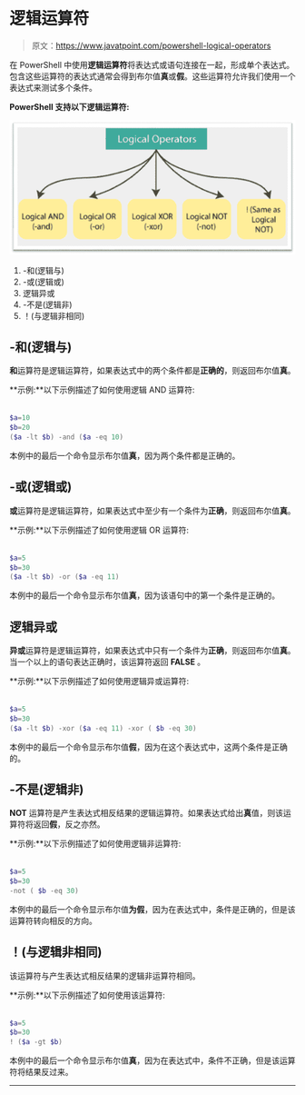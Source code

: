 # 逻辑运算符

> 原文：<https://www.javatpoint.com/powershell-logical-operators>

在 PowerShell 中使用**逻辑运算符**将表达式或语句连接在一起，形成单个表达式。包含这些运算符的表达式通常会得到布尔值**真**或**假**。这些运算符允许我们使用一个表达式来测试多个条件。

**PowerShell 支持以下逻辑运算符:**

![PowerShell Logical Operators](img/1d6a29977be1d7cc552fe6bb90a28219.png)

1.  -和(逻辑与)
2.  -或(逻辑或)
3.  逻辑异或
4.  -不是(逻辑非)
5.  ！(与逻辑非相同)

## -和(逻辑与)

**和**运算符是逻辑运算符，如果表达式中的两个条件都是**正确的**，则返回布尔值**真**。

**示例:**以下示例描述了如何使用逻辑 AND 运算符:

```powershell

$a=10
$b=20
($a -lt $b) -and ($a -eq 10) 

```

本例中的最后一个命令显示布尔值**真**，因为两个条件都是正确的。

## -或(逻辑或)

**或**运算符是逻辑运算符，如果表达式中至少有一个条件为**正确**，则返回布尔值**真**。

**示例:**以下示例描述了如何使用逻辑 OR 运算符:

```powershell

$a=5
$b=30
($a -lt $b) -or ($a -eq 11) 

```

本例中的最后一个命令显示布尔值**真**，因为该语句中的第一个条件是正确的。

## 逻辑异或

**异或**运算符是逻辑运算符，如果表达式中只有一个条件为**正确**，则返回布尔值**真**。当一个以上的语句表达正确时，该运算符返回 **FALSE** 。

**示例:**以下示例描述了如何使用逻辑异或运算符:

```powershell

$a=5
$b=30
($a -lt $b) -xor ($a -eq 11) -xor ( $b -eq 30)

```

本例中的最后一个命令显示布尔值**假**，因为在这个表达式中，这两个条件是正确的。

## -不是(逻辑非)

**NOT** 运算符是产生表达式相反结果的逻辑运算符。如果表达式给出**真**值，则该运算符将返回**假**，反之亦然。

**示例:**以下示例描述了如何使用逻辑非运算符:

```powershell

$a=5
$b=30
-not ( $b -eq 30)

```

本例中的最后一个命令显示布尔值**为假**，因为在表达式中，条件是正确的，但是该运算符转向相反的方向。

## ！(与逻辑非相同)

该运算符与产生表达式相反结果的逻辑非运算符相同。

**示例:**以下示例描述了如何使用该运算符:

```powershell

$a=5
$b=30
! ($a -gt $b)

```

本例中的最后一个命令显示布尔值**真**，因为在表达式中，条件不正确，但是该运算符将结果反过来。

* * *